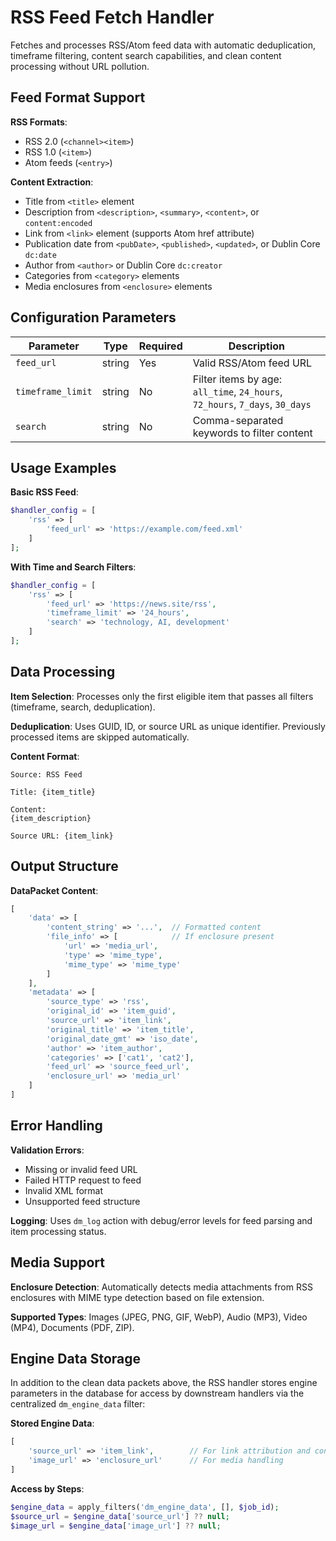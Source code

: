 # RSS Feed Fetch Handler

Fetches and processes RSS/Atom feed data with automatic deduplication, timeframe filtering, content search capabilities, and clean content processing without URL pollution.

## Feed Format Support

**RSS Formats**:
- RSS 2.0 (`<channel><item>`)
- RSS 1.0 (`<item>`)
- Atom feeds (`<entry>`)

**Content Extraction**:
- Title from `<title>` element
- Description from `<description>`, `<summary>`, `<content>`, or `content:encoded`
- Link from `<link>` element (supports Atom href attribute)
- Publication date from `<pubDate>`, `<published>`, `<updated>`, or Dublin Core `dc:date`
- Author from `<author>` or Dublin Core `dc:creator`
- Categories from `<category>` elements
- Media enclosures from `<enclosure>` elements

## Configuration Parameters

| Parameter | Type | Required | Description |
|-----------|------|----------|-------------|
| `feed_url` | string | Yes | Valid RSS/Atom feed URL |
| `timeframe_limit` | string | No | Filter items by age: `all_time`, `24_hours`, `72_hours`, `7_days`, `30_days` |
| `search` | string | No | Comma-separated keywords to filter content |

## Usage Examples

**Basic RSS Feed**:
```php
$handler_config = [
    'rss' => [
        'feed_url' => 'https://example.com/feed.xml'
    ]
];
```

**With Time and Search Filters**:
```php
$handler_config = [
    'rss' => [
        'feed_url' => 'https://news.site/rss',
        'timeframe_limit' => '24_hours',
        'search' => 'technology, AI, development'
    ]
];
```

## Data Processing

**Item Selection**: Processes only the first eligible item that passes all filters (timeframe, search, deduplication).

**Deduplication**: Uses GUID, ID, or source URL as unique identifier. Previously processed items are skipped automatically.

**Content Format**:
```
Source: RSS Feed

Title: {item_title}

Content:
{item_description}

Source URL: {item_link}
```

## Output Structure

**DataPacket Content**:
```php
[
    'data' => [
        'content_string' => '...',  // Formatted content
        'file_info' => [            // If enclosure present
            'url' => 'media_url',
            'type' => 'mime_type',
            'mime_type' => 'mime_type'
        ]
    ],
    'metadata' => [
        'source_type' => 'rss',
        'original_id' => 'item_guid',
        'source_url' => 'item_link',
        'original_title' => 'item_title',
        'original_date_gmt' => 'iso_date',
        'author' => 'item_author',
        'categories' => ['cat1', 'cat2'],
        'feed_url' => 'source_feed_url',
        'enclosure_url' => 'media_url'
    ]
]
```

## Error Handling

**Validation Errors**:
- Missing or invalid feed URL
- Failed HTTP request to feed
- Invalid XML format
- Unsupported feed structure

**Logging**: Uses `dm_log` action with debug/error levels for feed parsing and item processing status.

## Media Support

**Enclosure Detection**: Automatically detects media attachments from RSS enclosures with MIME type detection based on file extension.

**Supported Types**: Images (JPEG, PNG, GIF, WebP), Audio (MP3), Video (MP4), Documents (PDF, ZIP).

## Engine Data Storage

In addition to the clean data packets above, the RSS handler stores engine parameters in the database for access by downstream handlers via the centralized `dm_engine_data` filter:

**Stored Engine Data**:
```php
[
    'source_url' => 'item_link',        // For link attribution and content updates
    'image_url' => 'enclosure_url'      // For media handling
]
```

**Access by Steps**:
```php
$engine_data = apply_filters('dm_engine_data', [], $job_id);
$source_url = $engine_data['source_url'] ?? null;
$image_url = $engine_data['image_url'] ?? null;
```